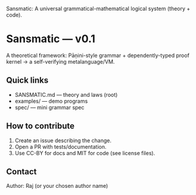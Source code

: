 Sansmatic: A universal grammatical-mathematical logical system (theory + code).

# Sansmatic — v0.1

A theoretical framework: Pāṇini-style grammar + dependently-typed proof kernel → a self-verifying metalanguage/VM.

## Quick links
- SANSMATIC.md — theory and laws (root)
- examples/ — demo programs
- spec/ — mini grammar spec

## How to contribute
1. Create an issue describing the change.
2. Open a PR with tests/documentation.
3. Use CC-BY for docs and MIT for code (see license files).

## Contact
Author: Raj (or your chosen author name)
